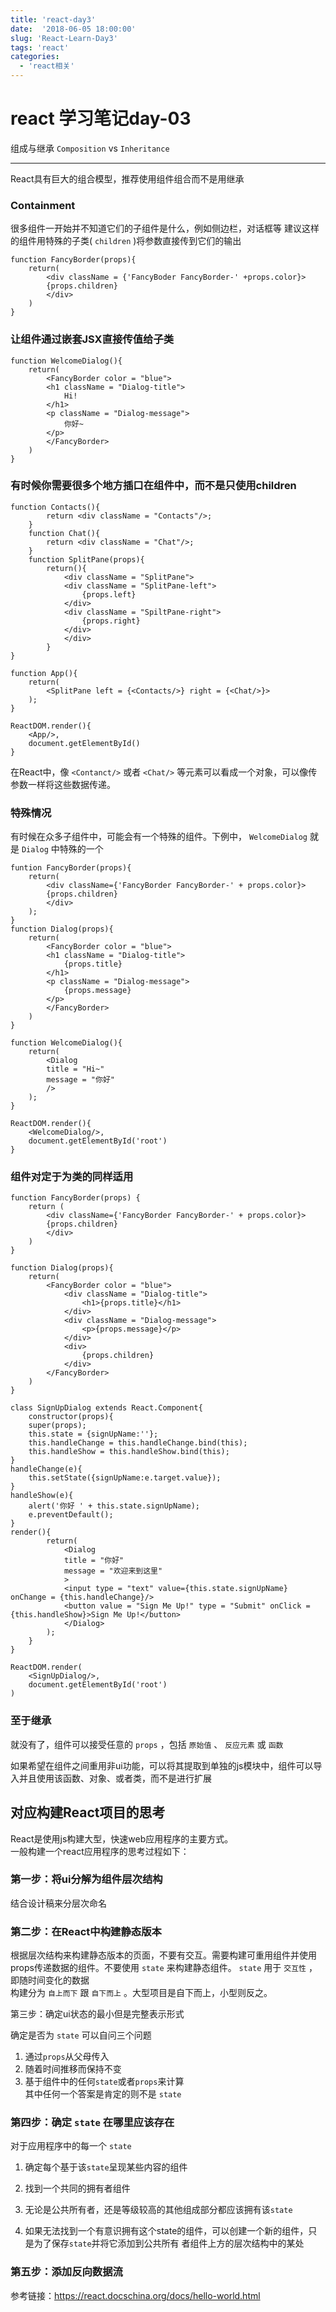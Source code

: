 ```yaml
---
title: 'react-day3'
date:  '2018-06-05 18:00:00'
slug: 'React-Learn-Day3'
tags: 'react'
categories: 
  - 'react相关'
---
```

react 学习笔记day-03
===========

 组成与继承 `Composition` vs `Inheritance`

--------------------------------------

 React具有巨大的组合模型，推荐使用组件组合而不是用继承  

###  Containment

 很多组件一开始并不知道它们的子组件是什么，例如侧边栏，对话框等
 建议这样的组件用特殊的子类( `children` )将参数直接传到它们的输出

```react
function FancyBorder(props){
    return(
        <div className = {'FancyBoder FancyBorder-' +props.color}>
        {props.children}
        </div>
    )
}
```

###  让组件通过嵌套JSX直接传值给子类

```react
function WelcomeDialog(){
    return(
        <FancyBorder color = "blue">
        <h1 className = "Dialog-title">
            Hi!
        </h1>
        <p className = "Dialog-message">
            你好~
        </p>
        </FancyBorder>
    )
}
```

###  有时候你需要很多个地方插口在组件中，而不是只使用children

```react
function Contacts(){
        return <div className = "Contacts"/>;
    }
    function Chat(){
        return <div className = "Chat"/>;
    }
    function SplitPane(props){
        return(){
            <div className = "SplitPane">
            <div className = "SplitPane-left">
                {props.left}
            </div>
            <div className = "SpiltPane-right">
                {props.right}
            </div>
            </div>
        }
}
 
function App(){
    return(
        <SplitPane left = {<Contacts/>} right = {<Chat/>}>
    );
}
 
ReactDOM.render(){
    <App/>,
    document.getElementById()
}
```

 在React中，像 `<Contanct/>` 或者 `<Chat/>` 等元素可以看成一个对象，可以像传参数一样将这些数据传递。  

###  特殊情况

 有时候在众多子组件中，可能会有一个特殊的组件。下例中， `WelcomeDialog` 就是 `Dialog` 中特殊的一个  

```react
funtion FancyBorder(props){
    return(
        <div className={'FancyBorder FancyBorder-' + props.color}>
        {props.children}
        </div>
    );
}
function Dialog(props){
    return(
        <FancyBorder color = "blue">
        <h1 className = "Dialog-title">
            {props.title}
        </h1>
        <p className = "Dialog-message">
            {props.message}
        </p>
        </FancyBorder>
    )
}
 
function WelcomeDialog(){
    return(
        <Dialog
        title = "Hi~"
        message = "你好"
        />
    );
}
 
ReactDOM.render(){
    <WelcomeDialog/>,
    document.getElementById('root')
}
```

###  组件对定于为类的同样适用

```react
function FancyBorder(props) {
    return (
        <div className={'FancyBorder FancyBorder-' + props.color}>
        {props.children}
        </div>
    )
}

function Dialog(props){
    return(
        <FancyBorder color = "blue">
            <div className = "Dialog-title">
                <h1>{props.title}</h1>
            </div> 
            <div className = "Dialog-message">
                <p>{props.message}</p>
            </div>
            <div>
                {props.children}
            </div>        
        </FancyBorder>
    )
}

class SignUpDialog extends React.Component{
    constructor(props){
    super(props);
    this.state = {signUpName:''};
    this.handleChange = this.handleChange.bind(this);
    this.handleShow = this.handleShow.bind(this);
}
handleChange(e){
    this.setState({signUpName:e.target.value});
}
handleShow(e){
    alert('你好 ' + this.state.signUpName);
    e.preventDefault();
}
render(){
        return(
            <Dialog
            title = "你好"
            message = "欢迎来到这里"
            >
            <input type = "text" value={this.state.signUpName} onChange = {this.handleChange}/>
            <button value = "Sign Me Up!" type = "Submit" onClick = {this.handleShow}>Sign Me Up!</button>
            </Dialog>
        );
    }
}

ReactDOM.render(
    <SignUpDialog/>,
    document.getElementById('root')
)
```

### 至于继承

就没有了，组件可以接受任意的 `props` ，包括 `原始值` 、 `反应元素` 或 `函数`

如果希望在组件之间重用非ui功能，可以将其提取到单独的js模块中，组件可以导入并且使用该函数、对象、或者类，而不是进行扩展  

对应构建React项目的思考
------------------------------

React是使用js构建大型，快速web应用程序的主要方式。  
一般构建一个react应用程序的思考过程如下：   

### 第一步：将ui分解为组件层次结构 

结合设计稿来分层次命名  

### 第二步：在React中构建静态版本   

根据层次结构来构建静态版本的页面，不要有交互。需要构建可重用组件并使用props传递数据的组件。不要使用 `state` 来构建静态组件。 `state` 用于 `交互性` ，即随时间变化的数据            
构建分为 `自上而下` 跟 `自下而上` 。大型项目是自下而上，小型则反之。     

第三步：确定ui状态的最小但是完整表示形式

确定是否为 `state` 可以自问三个问题  
1. 通过`props`从父母传入  
2. 随着时间推移而保持不变  
3. 基于组件中的任何`state`或者`props`来计算  
其中任何一个答案是肯定的则不是 `state`

### 第四步：确定 `state` 在哪里应该存在

对于应用程序中的每一个 `state`

1. 确定每个基于该`state`呈现某些内容的组件  
2. 找到一个共同的拥有者组件  
3. 无论是公共所有者，还是等级较高的其他组成部分都应该拥有该`state `

4. 如果无法找到一个有意识拥有这个state的组件，可以创建一个新的组件，只是为了保存`state`并将它添加到公共所有 者组件上方的层次结构中的某处  

### 第五步：添加反向数据流

参考链接：https://react.docschina.org/docs/hello-world.html
